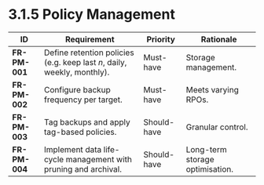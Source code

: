 # 3.1.5 Policy Management

| ID                                | Requirement                                                             | Priority    | Rationale                       |
|-----------------------------------|-------------------------------------------------------------------------|-------------|---------------------------------|
| <a id="frPm001">**FR-PM-001**</a> | Define retention policies (e.g. keep last *n*, daily, weekly, monthly). | Must-have   | Storage management.             |
| <a id="frPm002">**FR-PM-002**</a> | Configure backup frequency per target.                                  | Must-have   | Meets varying RPOs.             |
| <a id="frPm003">**FR-PM-003**</a> | Tag backups and apply tag-based policies.                               | Should-have | Granular control.               |
| <a id="frPm004">**FR-PM-004**</a> | Implement data life-cycle management with pruning and archival.         | Should-have | Long-term storage optimisation. |